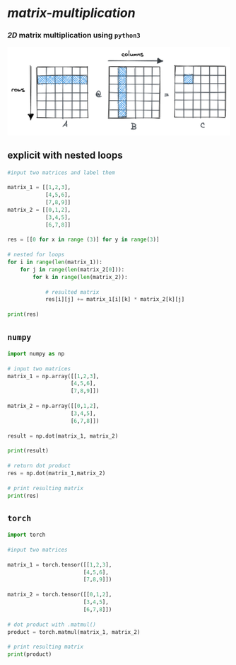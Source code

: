 # ***matrix-multiplication***

### _2D_ matrix multiplication using `python3`

![Image of Matrix Multiplication](Basic_MMM.png)



## explicit with nested loops
```python
#input two matrices and label them

matrix_1 = [[1,2,3],
            [4,5,6],
            [7,8,9]]
matrix_2 = [[0,1,2],
            [3,4,5],
            [6,7,8]]

res = [[0 for x in range (3)] for y in range(3)]

# nested for loops
for i in range(len(matrix_1)):
    for j in range(len(matrix_2[0])):
        for k in range(len(matrix_2)):

            # resulted matrix
            res[i][j] += matrix_1[i][k] * matrix_2[k][j]

print(res)
```
## `numpy`
```python
import numpy as np

# input two matrices
matrix_1 = np.array([[1,2,3],  
                    [4,5,6],
                    [7,8,9]])

matrix_2 = np.array([[0,1,2],
                    [3,4,5],
                    [6,7,8]])

result = np.dot(matrix_1, matrix_2)

print(result)

# return dot product
res = np.dot(matrix_1,matrix_2)

# print resulting matrix
print(res)
```
## `torch`
```python
import torch

#input two matrices

matrix_1 = torch.tensor([[1,2,3],
                        [4,5,6],
                        [7,8,9]])

matrix_2 = torch.tensor([[0,1,2],
                        [3,4,5],
                        [6,7,8]])

# dot product with .matmul()
product = torch.matmul(matrix_1, matrix_2)

# print resulting matrix
print(product)
```
